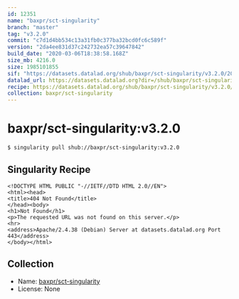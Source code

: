 ```yaml
---
id: 12351
name: "baxpr/sct-singularity"
branch: "master"
tag: "v3.2.0"
commit: "c7d1d4bb534c13a31fb0c377ba32bcd0fc6c589f"
version: "2da4ee831d37c242732ea57c39647842"
build_date: "2020-03-06T18:38:58.168Z"
size_mb: 4216.0
size: 1985101855
sif: "https://datasets.datalad.org/shub/baxpr/sct-singularity/v3.2.0/2020-03-06-c7d1d4bb-2da4ee83/2da4ee831d37c242732ea57c39647842.sif"
datalad_url: https://datasets.datalad.org?dir=/shub/baxpr/sct-singularity/v3.2.0/2020-03-06-c7d1d4bb-2da4ee83/
recipe: https://datasets.datalad.org/shub/baxpr/sct-singularity/v3.2.0/2020-03-06-c7d1d4bb-2da4ee83/Singularity
collection: baxpr/sct-singularity
---
```


# baxpr/sct-singularity:v3.2.0

```bash
$ singularity pull shub://baxpr/sct-singularity:v3.2.0
```

## Singularity Recipe

```singularity
<!DOCTYPE HTML PUBLIC "-//IETF//DTD HTML 2.0//EN">
<html><head>
<title>404 Not Found</title>
</head><body>
<h1>Not Found</h1>
<p>The requested URL was not found on this server.</p>
<hr>
<address>Apache/2.4.38 (Debian) Server at datasets.datalad.org Port 443</address>
</body></html>
```

## Collection

 - Name: [baxpr/sct-singularity](https://github.com/baxpr/sct-singularity)
 - License: None

